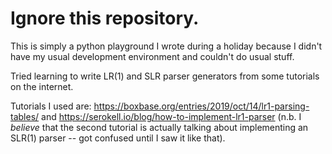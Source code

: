 # Ignore this repository.

This is simply a python playground I wrote during a holiday because I didn't
have my usual development environment and couldn't do usual stuff.

Tried learning to write LR(1) and SLR parser generators from some tutorials on
the internet.

Tutorials I used are:
https://boxbase.org/entries/2019/oct/14/lr1-parsing-tables/
and
https://serokell.io/blog/how-to-implement-lr1-parser
 (n.b. I *believe* that the second tutorial is actually talking about
 implementing an SLR(1) parser -- got confused until I saw it like that).
